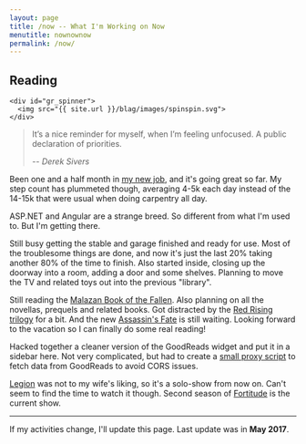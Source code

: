```yaml
---
layout: page
title: /now -- What I'm Working on Now
menutitle: nownownow
permalink: /now/
---
```


<div id="gr_custom_widget_1494711042">
  <div class="gr_custom_container_1494711042">
    <h2 class="gr_custom_header_1494711042">
      <a style="text-decoration: none;" href="https://www.goodreads.com/review/list/2268122-per-christian?shelf=currently-reading">Reading</a>
    </h2>

    <div id="gr_spinner">
      <img src="{{ site.url }}/blag/images/spinspin.svg">
    </div>
  </div>
</div>
<script defer async type="text/javascript" charset="utf-8">
  var dataSource = 'https://eastblue.org/~perchr/goodreads.php';

  var parseHTML = function(str) {
    var tmp = document.implementation.createHTMLDocument();
    tmp.body.innerHTML = str;
    return tmp.body.children;
  };

  var request = new XMLHttpRequest();
  request.open('GET', dataSource, true);

  request.onload = function() {
    if (request.status >= 200 && request.status < 400) {
      var data = request.responseText;
      var doc = parseHTML(data)[0];

      var books = doc.getElementsByClassName("gr_custom_each_container_1494711042");
      var container = document.getElementsByClassName("gr_custom_container_1494711042")[0];
      while(books.length > 0) {
        container.appendChild(books[0]);
      }
      var spin = document.getElementById('gr_spinner');
      spin.parentNode.removeChild(spin);
      document.getElementsByClassName("post-content")[0].classList.add('with-goodreads');
    } else {
      var container = document.getElementById('gr_custom_widget_1494711042');
      container.parentNode.removeChild(container);
    }
  };

  request.onerror = function() {
    var container = document.getElementById('gr_custom_widget_1494711042');
    container.parentNode.removeChild(container);
  };

  request.send();
</script>

> It’s a nice reminder for myself, when I’m feeling unfocused. A public declaration of priorities.
>
> -- <cite>Derek Sivers</cite>

Been one and a half month in [my new job](https://iosoft.se), and it's going great so far. My step count has plummeted though, averaging 4-5k each day instead of the 14-15k that were usual when doing carpentry all day.

ASP.NET and Angular are a strange breed. So different from what I'm used to. But I'm getting there.

Still busy getting the stable and garage finished and ready for use. Most of the troublesome things are done, and now it's just the last 20% taking another 80% of the time to finish. Also started inside, closing up the doorway into a room, adding a door and some shelves. Planning to move the TV and related toys out into the previous "library".

Still reading the [Malazan Book of the Fallen](https://en.wikipedia.org/wiki/Malazan_Book_of_the_Fallen). Also planning on all the novellas, prequels and related books. Got distracted by the [Red Rising trilogy](http://www.pierce-brown.com/red-rising-trilogy.html) for a bit. And the new [Assassin's Fate](http://www.robinhobb.com/2017/05/us-book-launch-today/) is still waiting. Looking forward to the vacation so I can finally do some real reading!

Hacked together a cleaner version of the GoodReads widget and put it in a sidebar here. Not very complicated, but had to create a [small proxy script](https://gist.github.com/PerfectlyNormal/87b3d8e03dbdb555f663a961266776be) to fetch data from GoodReads to avoid CORS issues.

[Legion](http://www.imdb.com/title/tt5114356/) was not to my wife's liking, so it's a solo-show from now on. Can't seem to find the time to watch it though. Second season of [Fortitude](http://www.imdb.com/title/tt3498622/?ref_=nv_sr_1) is the current show.

<hr class="divider">

<p class="post-meta">
  If my activities change, I'll update this page. Last update was in <strong>May 2017</strong>.
</p>